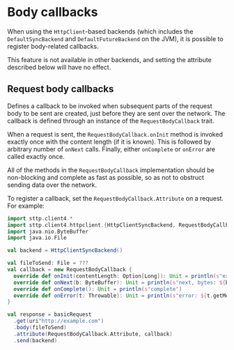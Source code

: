 # Body callbacks

When using the `HttpClient`-based backends (which includes the `DefaultSyncBackend` and `DefaultFutureBackend` on the
JVM), it is possible to register body-related callbacks.

This feature is not available in other backends, and setting the attribute described below will have no effect.

## Request body callbacks

Defines a callback to be invoked when subsequent parts of the request body to be sent are created, just before they
are sent over the network. The callback is defined through an instance of the `RequestBodyCallback` trait.

When a request is sent, the `RequestBodyCallback.onInit` method is invoked exactly once with the content length (if it 
is known). This is followed by arbitrary number of `onNext` calls. Finally, either `onComplete` or `onError` are called 
exactly once.

All of the methods in the `RequestBodyCallback` implementation should be non-blocking and complete as fast as possible, 
so as not to obstruct sending data over the network.

To register a callback, set the `RequestBodyCallback.Attribute` on a request. For example:

```scala mdoc:compile-only
import sttp.client4.*
import sttp.client4.httpclient.{HttpClientSyncBackend, RequestBodyCallback}
import java.nio.ByteBuffer
import java.io.File

val backend = HttpClientSyncBackend()

val fileToSend: File = ???
val callback = new RequestBodyCallback {
  override def onInit(contentLength: Option[Long]): Unit = println(s"expected content length: $contentLength")
  override def onNext(b: ByteBuffer): Unit = println(s"next, bytes: ${b.remaining()}")
  override def onComplete(): Unit = println(s"complete")
  override def onError(t: Throwable): Unit = println(s"error: ${t.getMessage}")
}

val response = basicRequest
  .get(uri"http://example.com")
  .body(fileToSend)
  .attribute(RequestBodyCallback.Attribute, callback)
  .send(backend)
```